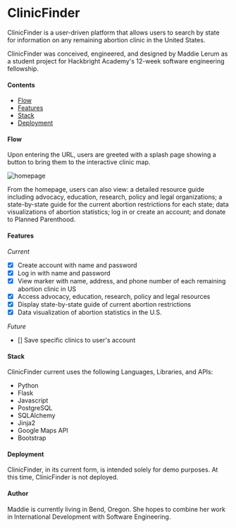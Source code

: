 # ClinicFinder

ClinicFinder is a user-driven platform that allows users to search by state for information on any remaining abortion clinic in the United States.

ClinicFinder was conceived, engineered, and designed by Maddie Lerum as a student project for Hackbright Academy's 12-week software engineering fellowship.

#### Contents
- [Flow](#flow)
- [Features](#features)
- [Stack](#stack)
- [Deployment](deployment)

#### Flow
Upon entering the URL, users are greeted with a splash page showing a button to bring them to the interactive clinic map.

![homepage](Static/readme/Homepage.png)

From the homepage, users can also view: a detailed resource guide including advocacy, education, research, policy and legal organizations; a state-by-state guide for the current abortion restrictions for each state; data visualizations of abortion statistics; log in or create an account; and donate to Planned Parenthood.

#### Features
*Current*
- [x] Create account with name and password
- [x] Log in with name and password
- [x] View marker with name, address, and phone number of each remaining abortion clinic in US
- [x] Access advocacy, education, research, policy and legal resources
- [x] Display state-by-state guide of current abortion restrictions
- [x] Data visualization of abortion statistics in the U.S. 

*Future*
- [] Save specific clinics to user's account

#### Stack
ClinicFinder current uses the following Languages, Libraries, and APIs:
- Python
- Flask
- Javascript
- PostgreSQL
- SQLAlchemy
- Jinja2
- Google Maps API
- Bootstrap

#### Deployment
ClinicFinder, in its current form, is intended solely for demo purposes. At this time, ClinicFinder is not deployed.

#### Author
Maddie is currently living in Bend, Oregon. She hopes to combine her work in International Development with Software Engineering.
